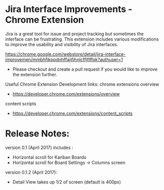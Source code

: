 # Jira Interface Improvements - Chrome Extension

Jira is a great tool for issue and project tracking but sometimes the interface can be frustrating. This extension includes various modifications to improve the usability and visibility of Jira interfaces.

https://chrome.google.com/webstore/detail/jira-interface-improvemen/mmbhfikppdnhffajifihnlcffjflffok?authuser=1

* Please checkout and create a pull request if you would like to improve the extension further.

Useful Chrome Extension Development links:
chrome extensions overview
* https://developer.chrome.com/extensions/overview

content scripts
* https://developer.chrome.com/extensions/content_scripts

# Release Notes:
version 0.1 (April 2017) includes :
* Horizontal scroll for Kanban Boards
* Horizontal scroll for Board Settings -> Columns screen

version 0.1.2 (April 2017):
* Detail View takes up 1/2 of screen (default is 400px)
